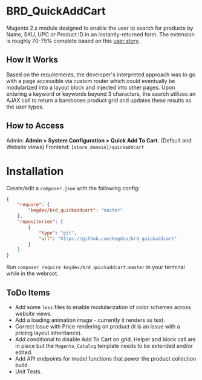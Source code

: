 # BRD_QuickAddCart

Magento 2.x module designed to enable the user to search for products by Name, SKU, UPC or Product ID in an instantly-returned form. The extension is roughly 70-75% complete based on this [user story](docs/BRD_Quick_Add_to_Cart.pdf).

## How It Works
Based on the requirements, the developer's interpreted approach was to go with a page accessible via custom router which could eventually be modularized into a layout block and injected into other pages. Upon entering a keyword or keywords beyond 3 characters, the search utilizes an AJAX call to return a barebones product grid and updates these results as the user types.

## How to Access
Admin: **Admin > System Configuration > Quick Add To Cart.** (Default and Website views)
Frontend: `[store_domain]/quickaddcart`

# Installation
Create/edit a `composer.json` with the following config:
```json
{
    "require": {
        "kegdev/brd_quickaddcart": "master"
    },
    "repositories": [
        {
            "type": "git",
            "url": "https://github.com/kegdev/brd_quickaddcart"
        }
    ]
}
```
Run `composer require kegdev/brd_quickaddcart:master` in your terminal while in the webroot.

## ToDo Items
* Add some `less` files to enable modularization of color schemes across website views.
* Add a loading animation image - currently it renders as text.
* Correct issue with Price rendering on product (it is an issue with a pricing layout inheritance).
* Add conditional to disable Add To Cart on grid. Helper and block call are in place but the `Magento_Catalog` template needs to be extended and/or edited.
* Add API endpoints for model functions that power the product collection build.
* Unit Tests.
